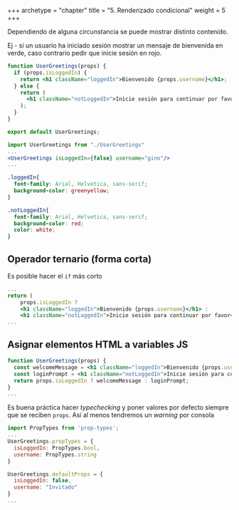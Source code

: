 +++
archetype = "chapter"
title = "5. Renderizado condicional"
weight = 5
+++

Dependiendo de alguna circunstancia se puede mostrar distinto contenido. 

Ej - si un usuario ha iniciado sesión mostrar un mensaje de bienvenida en verde, caso contrario pedir que inicie sesión en rojo.

```jsx {title="UserGreetings.jsx"}
function UserGreetings(props) {
  if (props.isLoggedIn) {
    return <h1 className="loggedIn">Bienvenido {props.username}</h1>;
  } else {
    return (
      <h1 className="notLoggedIn">Inicie sesión para continuar por favor</h1>
    );
  }
}

export default UserGreetings;
```

```jsx {title="App.jsx"}
import UserGreetings from "./UserGreetings"
...
<UserGreetings isLoggedIn={false} username="gino"/>
...
```

```css {title="index.css"}
.loggedIn{
  font-family: Arial, Helvetica, sans-serif;
  background-color: greenyellow;  
}

.notLoggedIn{
  font-family: Arial, Helvetica, sans-serif;
  background-color: red;
  color: white;
}
```

## Operador ternario (forma corta)
Es posible hacer el `if` más corto
```jsx {title="UserGreetings.jsx" hl_lines="3-5"}
...
return (
    props.isLoggedIn ?    
    <h1 className="loggedIn">Bienvenido {props.username}</h1> : 
    <h1 className="notLoggedIn">Inicie sesión para continuar por favor</h1>)
...
```

## Asignar elementos HTML a variables JS
```jsx {title="UserGreetings.jsx" hl_lines="2-3"}
function UserGreetings(props) {
  const welcomeMessage = <h1 className="loggedIn">Bienvenido {props.username}</h1>
  const loginPrompt = <h1 className="notLoggedIn">Inicie sesión para continuar por favor</h1>  
  return props.isLoggedIn ? welcomeMessage : loginPrompt;
}
...
```

Es buena práctica hacer _typechecking_ y poner valores por defecto siempre que se reciben `props`. Así al menos tendremos un _warning_ por consola

```jsx {title="UserGreetings.jsx"}
import PropTypes from 'prop-types';
...
UserGreetings.propTypes = {
  isLoggedIn: PropTypes.bool,
  username: PropTypes.string
}

UserGreetings.defaultProps = {
  isLoggedIn: false,
  username: "Invitado"
}
...
```